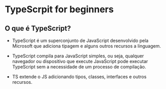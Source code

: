 # TypeScrpit for beginners

## O que é TypeScript?
 
- TypeScript é um superconjunto de JavaScript desenvolvido pela Microsoft que adiciona tipagem e alguns outros recursos a linguagem.

- TypeScript compila para JavaScript simples, ou seja, qualquer navegador ou dispositivo que execute JavaScript pode executar TypeScript sem a necessidade de um processo de compilação.

- TS extende o JS adicionando tipos, classes, interfaces e outros recursos.

